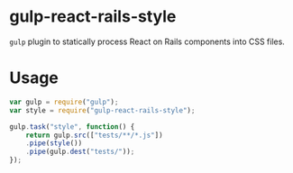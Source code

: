 gulp-react-rails-style
======================

`gulp` plugin to statically process React on Rails components into CSS files.

Usage
=====

```js
var gulp = require("gulp");
var style = require("gulp-react-rails-style");

gulp.task("style", function() {
    return gulp.src(["tests/**/*.js"])
    .pipe(style())
    .pipe(gulp.dest("tests/"));
});
```
